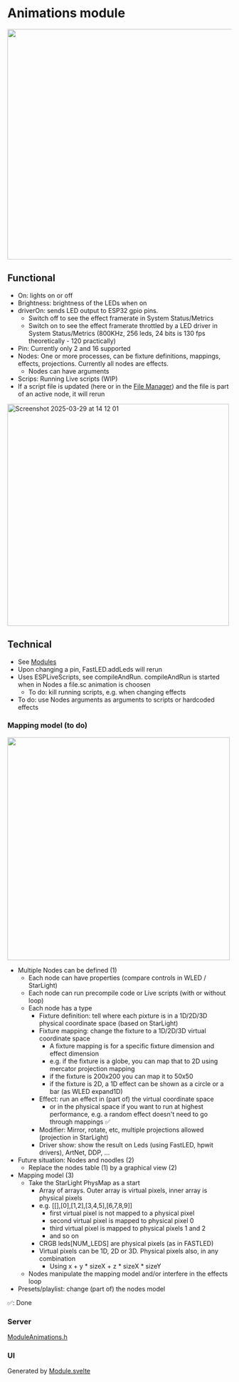 # Animations module

<img width="517" src="https://github.com/user-attachments/assets/88e00192-a029-43c7-974c-15d786b48c0e" />

## Functional

* On: lights on or off
* Brightness: brightness of the LEDs when on
* driverOn: sends LED output to ESP32 gpio pins.
    * Switch off to see the effect framerate in System Status/Metrics
    * Switch on to see the effect framerate throttled by a LED driver in System Status/Metrics (800KHz, 256 leds, 24 bits is 130 fps theoretically - 120 practically)
* Pin: Currently only 2 and 16 supported
* Nodes: One or more processes, can be fixture definitions, mappings, effects, projections. Currently all nodes are effects.
    * Nodes can have arguments
* Scrips: Running Live scripts (WIP)
* If a script file is updated (here or in the [File Manager](https://ewowi.github.io/MoonBase/moonbase/files/)) and the file is part of an active node, it will rerun

<img width="498" alt="Screenshot 2025-03-29 at 14 12 01" src="https://github.com/user-attachments/assets/3a5a3743-c0a4-4456-96cb-f4abd0d01450" />

## Technical

* See [Modules](../modules.md)
* Upon changing a pin, FastLED.addLeds will rerun
* Uses ESPLiveScripts, see compileAndRun. compileAndRun is started when in Nodes a file.sc animation is choosen
    * To do: kill running scripts, e.g. when changing effects
* To do: use Nodes arguments as arguments to scripts or hardcoded effects

### Mapping model (to do)

<img width="500" src="https://github.com/user-attachments/assets/6f76a2d6-fce1-4c72-9ade-ee5fbd056c88" />

* Multiple Nodes can be defined (1)
    * Each node can have properties (compare controls in WLED / StarLight)
    * Each node can run precompile code or Live scripts (with or without loop)
    * Each node has a type
        * Fixture definition: tell where each pixture is in a 1D/2D/3D physical coordinate space (based on StarLight)
        * Fixture mapping: change the fixture to a 1D/2D/3D virtual coordinate space
            * A fixture mapping is for a specific fixture dimension and effect dimension
            * e.g. if the fixture is a globe, you can map that to 2D using mercator projection mapping
            * if the fixture is 200x200 you can map it to 50x50
            * if the fixture is 2D, a 1D effect can be shown as a circle or a bar (as WLED expand1D)
        * Effect: run an effect in (part of) the virtual coordinate space
            * or in the physical space if you want to run at highest performance, e.g. a random effect doesn't need to go through mappings ✅
        * Modifier: Mirror, rotate, etc, multiple projections allowed (projection in StarLight)
        * Driver show: show the result on Leds (using FastLED, hpwit drivers), ArtNet, DDP, ...
* Future situation: Nodes and noodles (2)
    * Replace the nodes table (1) by a graphical view (2)
* Mapping model (3)
    * Take the StarLight PhysMap as a start
        * Array of arrays. Outer array is virtual pixels, inner array is physical pixels
        * e.g. [[],[0],[1,2],[3,4,5],[6,7,8,9]]
            * first virtual pixel is not mapped to a physical pixel
            * second virtual pixel is mapped to physical pixel 0
            * third virtual pixel is mapped to physical pixels 1 and 2
            * and so on
        * CRGB leds[NUM_LEDS] are physical pixels (as in FASTLED)
        * Virtual pixels can be 1D, 2D or 3D. Physical pixels also, in any combination
            * Using x + y * sizeX + z * sizeX * sizeY
    * Nodes manipulate the mapping model and/or interfere in the effects loop
* Presets/playlist: change (part of) the nodes model

✅: Done

### Server

[ModuleAnimations.h](https://github.com/ewowi/MoonBase/blob/main/src/custom/ModuleAnimations.h)

### UI

Generated by [Module.svelte](https://github.com/ewowi/MoonBase/blob/main/interface/src/routes/custom/module/Module.svelte)

